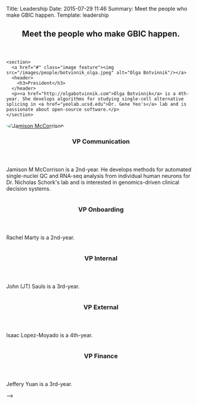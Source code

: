 Title: Leadership
Date: 2015-07-29 11:46
Summary: Meet the people who make GBIC happen.
Template: leadership


<style>
.image:before{
  background-image: None;
}
.image img{
  border-radius: 50%;
}
</style>

<header class="major">
  <h2>Meet the <strong>people</strong> who make GBIC happen.</h2>
</header>

<div class="row">
  <div class="3u">

    <section>
      <a href="#" class="image feature"><img src="/images/people/botvinnik_olga.jpeg" alt="Olga Botvinnik"/></a>
      <header>
        <h3>President</h3>
      </header>
      <p><a href="http://olgabotvinnik.com">Olga Botvinnik</a> is a 4th-year. She develops algorithms for studying single-cell alternative splicing in <a href="yeolab.ucsd.edu">Dr. Gene Yeo's</a> lab and is passionate about open-source software.</p>
    </section>
  </div>

<div class="3u">

  <section>
    <a href="#" class="image feature"><img src="/images/people/mccorrison_jamison.png" alt="Jamison McCorrison" /></a>
    <header>
      <h3>VP Communication</h3>
    </header>
    <p>Jamison M McCorrison is a 2nd-year. He develops methods for automated single-nuclei QC and RNA-seq analysis from individual human neurons for Dr. Nicholas Schork's lab and is interested in genomics-driven clinical decision systems.</p>
  </section>

  </div>

<div class="3u">

  <section>
    <a href="#" class="image feature"><img src="/images/UCSD-Bioinfo-Logo-Square-Color-no-text.png" alt="" /></a>
    <header>
      <h3>VP Onboarding</h3>
    </header>
    <p>Rachel Marty is a 2nd-year. </p>
  </section>

</div>

<div class="3u">

<section>
  <a href="#" class="image feature"><img src="/images/UCSD-Bioinfo-Logo-Square-Color-no-text.png" alt="" /></a>
  <header>
    <h3>VP Internal</h3>
  </header>
  <p>John (JT) Sauls is a 3rd-year.</p>
</section>

</div>
<!-- Closes the row -->
</div>

<div class="row">
<div class="3u">

  <section>
    <a href="#" class="image feature"><img src="/images/UCSD-Bioinfo-Logo-Square-Color-no-text.png" alt="" /></a>
    <header>
      <h3>VP External</h3>
    </header>
    <p>Isaac Lopez-Moyado is a 4th-year.</p>
  </section>
</div>

<div class="3u">
  <section>
    <a href="#" class="image feature"><img src="/images/UCSD-Bioinfo-Logo-Square-Color-no-text.png" alt="" /></a>
    <header>
      <h3>VP Finance</h3>
    </header>
    <p>Jeffery Yuan is a 3rd-year.</p>
  </section>
</div>
</div>-->
